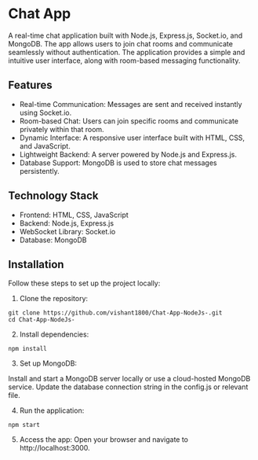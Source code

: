 # Chat App

A real-time chat application built with Node.js, Express.js, Socket.io, and MongoDB. The app allows users to join chat rooms and communicate seamlessly without authentication. The application provides a simple and intuitive user interface, along with room-based messaging functionality.

## Features
- Real-time Communication: Messages are sent and received instantly using Socket.io.
- Room-based Chat: Users can join specific rooms and communicate privately within that room.
- Dynamic Interface: A responsive user interface built with HTML, CSS, and JavaScript.
- Lightweight Backend: A server powered by Node.js and Express.js.
- Database Support: MongoDB is used to store chat messages persistently.

## Technology Stack
- Frontend: HTML, CSS, JavaScript
- Backend: Node.js, Express.js
- WebSocket Library: Socket.io
- Database: MongoDB

## Installation
Follow these steps to set up the project locally:

1. Clone the repository:

```
git clone https://github.com/vishant1800/Chat-App-NodeJs-.git
cd Chat-App-NodeJs-
```

2. Install dependencies:

```
npm install
```

3. Set up MongoDB:

Install and start a MongoDB server locally or use a cloud-hosted MongoDB service.
Update the database connection string in the config.js or relevant file.

4. Run the application:

```
npm start

```

5. Access the app: Open your browser and navigate to http://localhost:3000.